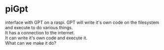 # piGpt
interface with GPT on a raspi. GPT will write it's own code on the filesystem and execute to do various things.
<BR>
It has a connection to the internet.
<BR>
It can write it's own code and execute it.
<BR>
What can we make it do?
<BR>
